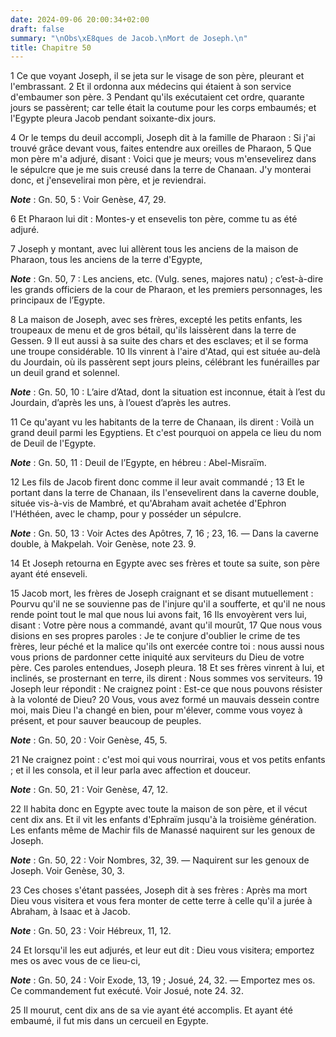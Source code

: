 ```yaml
---
date: 2024-09-06 20:00:34+02:00
draft: false
summary: "\nObs\xE8ques de Jacob.\nMort de Joseph.\n"
title: Chapitre 50
---
```





1 Ce que voyant Joseph, il se jeta sur le visage de son père, pleurant et l'embrassant. 2 Et il ordonna aux médecins qui étaient à son service d'embaumer son père. 3 Pendant qu'ils exécutaient cet ordre, quarante jours se passèrent; car telle était la coutume pour les corps embaumés; et l'Egypte pleura Jacob pendant soixante-dix jours.


4 Or le temps du deuil accompli, Joseph dit à la famille de Pharaon : Si j'ai trouvé grâce devant vous, faites entendre aux oreilles de Pharaon, 5 Que mon père m'a adjuré, disant : Voici que je meurs; vous m'ensevelirez dans le sépulcre que je me suis creusé dans la terre de Chanaan. J'y monterai donc, et j'ensevelirai mon père, et je reviendrai.

***Note*** :  Gn. 50, 5 : Voir Genèse, 47, 29.

6 Et Pharaon lui dit : Montes-y et ensevelis ton père, comme tu as été adjuré.


7 Joseph y montant, avec lui allèrent tous les anciens de la maison de Pharaon, tous les anciens de la terre d'Egypte,

***Note*** :  Gn. 50, 7 : Les anciens, etc. (Vulg. senes, majores natu) ; c’est-à-dire les grands officiers de la cour de Pharaon, et les premiers personnages, les principaux de l’Egypte.

8 La maison de Joseph, avec ses frères, excepté les petits enfants, les troupeaux de menu et de gros bétail, qu'ils laissèrent dans la terre de Gessen. 9 Il eut aussi à sa suite des chars et des esclaves; et il se forma une troupe considérable. 10 Ils vinrent à l'aire d'Atad, qui est située au-delà du Jourdain, où ils passèrent sept jours pleins, célébrant les funérailles par un deuil grand et solennel.

***Note*** :  Gn. 50, 10 : L’aire d’Atad, dont la situation est inconnue, était à l’est du Jourdain, d’après les uns, à l’ouest d’après les autres.

11 Ce qu'ayant vu les habitants de la terre de Chanaan, ils dirent : Voilà un grand deuil parmi les Egyptiens. Et c'est pourquoi on appela ce lieu du nom de Deuil de l'Egypte.

***Note*** :  Gn. 50, 11 : Deuil de l’Egypte, en hébreu : Abel-Misraïm.


12 Les fils de Jacob firent donc comme il leur avait commandé ; 13 Et le portant dans la terre de Chanaan, ils l'ensevelirent dans la caverne double, située vis-à-vis de Mambré, et qu'Abraham avait achetée d'Ephron l'Héthéen, avec le champ, pour y posséder un sépulcre.

***Note*** :  Gn. 50, 13 : Voir Actes des Apôtres, 7, 16 ; 23, 16. ― Dans la caverne double, à Makpelah. Voir Genèse, note 23. 9.


14 Et Joseph retourna en Egypte avec ses frères et toute sa suite, son père ayant été enseveli.


15 Jacob mort, les frères de Joseph craignant et se disant mutuellement : Pourvu qu'il ne se souvienne pas de l'injure qu'il a soufferte, et qu'il ne nous rende point tout le mal que nous lui avons fait, 16 Ils envoyèrent vers lui, disant : Votre père nous a commandé, avant qu'il mourût, 17 Que nous vous disions en ses propres paroles : Je te conjure d'oublier le crime de tes frères, leur péché et la malice qu'ils ont exercée contre toi : nous aussi nous vous prions de pardonner cette iniquité aux serviteurs du Dieu de votre père. Ces paroles entendues, Joseph pleura. 18 Et ses frères vinrent à lui, et inclinés, se prosternant en terre, ils dirent : Nous sommes vos serviteurs. 19 Joseph leur répondit : Ne craignez point : Est-ce que nous pouvons résister à la volonté de Dieu? 20 Vous, vous avez formé un mauvais dessein contre moi, mais Dieu l'a changé en bien, pour m'élever, comme vous voyez à présent, et pour sauver beaucoup de peuples.

***Note*** :  Gn. 50, 20 : Voir Genèse, 45, 5.

21 Ne craignez point : c'est moi qui vous nourrirai, vous et vos petits enfants ; et il les consola, et il leur parla avec affection et douceur.

***Note*** :  Gn. 50, 21 : Voir Genèse, 47, 12.


22 Il habita donc en Egypte avec toute la maison de son père, et il vécut cent dix ans. Et il vit les enfants d'Ephraïm jusqu'à la troisième génération. Les enfants même de Machir fils de Manassé naquirent sur les genoux de Joseph.

***Note*** :  Gn. 50, 22 : Voir Nombres, 32, 39. ― Naquirent sur les genoux de Joseph. Voir Genèse, 30, 3.

23 Ces choses s'étant passées, Joseph dit à ses frères : Après ma mort Dieu vous visitera et vous fera monter de cette terre à celle qu'il a jurée à Abraham, à Isaac et à Jacob.

***Note*** :  Gn. 50, 23 : Voir Hébreux, 11, 12.


24 Et lorsqu'il les eut adjurés, et leur eut dit : Dieu vous visitera; emportez mes os avec vous de ce lieu-ci,

***Note*** :  Gn. 50, 24 : Voir Exode, 13, 19 ; Josué, 24, 32. ― Emportez mes os. Ce commandement fut exécuté. Voir Josué, note 24. 32.

25 Il mourut, cent dix ans de sa vie ayant été accomplis. Et ayant été embaumé, il fut mis dans un cercueil en Egypte.


